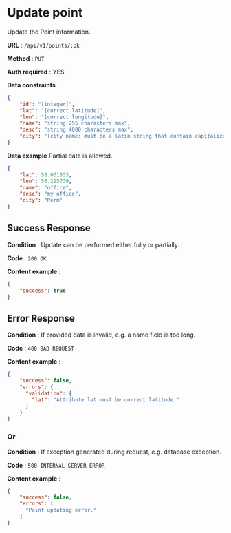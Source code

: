 # Update point

Update the Point information.

**URL** : `/api/v1/points/:pk`

**Method** : `PUT`

**Auth required** : YES

**Data constraints**

```json
{
    "id": "[integer]",
    "lat": "[correct latitude]",
    "lon": "[correct longitude]",
    "name": "string 255 characters max",
    "desc": "string 4000 characters max",
    "city": "[city name: must be a latin string that contain capitalized first character]"
}
```

**Data example** Partial data is allowed.


```json
{
    "lat": 58.001833,
    "lon": 56.295739,   
    "name": "office",
    "desc": "my office",
    "city": "Perm"
}
```

## Success Response

**Condition** : Update can be performed either fully or partially.

**Code** : `200 OK`

**Content example** :

```json
{
    "success": true
}
```

## Error Response

**Condition** : If provided data is invalid, e.g. a name field is too long.

**Code** : `400 BAD REQUEST`

**Content example** :

```json
{
    "success": false,
    "errors": {
      "validation": {
        "lat": "Attribute lat must be correct latitude."
      }      
    }
}
```

### Or

**Condition** : If exception generated during request, e.g. database exception.

**Code** : `500 INTERNAL SERVER ERROR`

**Content example** :

```json
{
    "success": false,
    "errors": [      
      "Point updating error."     
    ]
}
```